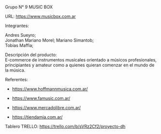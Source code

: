 Grupo N° 9	MUSIC BOX 

URL: https://www.musicbox.com.ar

Integrantes:	

Andres Sueyro;	
Jonathan Mariano Morel;	
Mariano Simantob; 	
Tobias Maffia;	 

Descripción del producto:	
E-commerce de instrumentos musicales orientado a músicos profesionales, principiantes y amateur como a quienes quieran comenzar en el mundo de la música.

Referentes: 

- https://www.hoffmannmusica.com.ar/

- https://www.famusic.com.ar/

- https://www.mercadolibre.com.ar/

- https://tiendamia.com.ar/

Tablero TRELLO: 
https://trello.com/b/sVRz2Cf2/proyecto-dh
